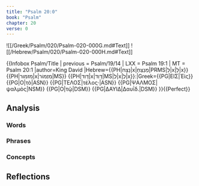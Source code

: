 ```yaml
---
title: "Psalm 20:0"
book: "Psalm"
chapter: 20
verse: 0
---
```

![[/Greek/Psalm/020/Psalm-020-000G.md#Text]]
![[/Hebrew/Psalm/020/Psalm-020-000H.md#Text]]

{{Infobox Psalm/Title
| previous = Psalm/19/14
| LXX      = Psalm 19:1
| MT       = Psalm 20:1
|author=King David
|Hebrew={{PH|נָצַח|x|מְנַצֵּחַ|PRMS|לְ|x|לַ|x}} {{PH|מזמור|x|מִזְמוֹר|MS}} {{PH|דָּוִד|x|דָוִד|MS|לְ|x|לְ|x}}׃
|Greek={{PG|ΕΙΣ|Ἐἰς}} {{PG|Ο|τὸ|ASN}} {{PG|ΤΕΛΟΣ|τέλος·|ASN}} {{PG|ΨΑΛΜΟΣ|ψαλμὸς|NSM}} {{PG|Ο|τῷ|DSM}} {{PG|ΔΑΥΙΔ|Δαυΐδ.|DSM}}
}}{{Perfect}}

## Analysis

### Words

### Phrases

### Concepts

## Reflections
